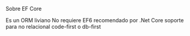 Sobre EF Core

Es un ORM liviano
No requiere EF6
recomendado por .Net Core
soporte para no relacional
code-first o db-first
